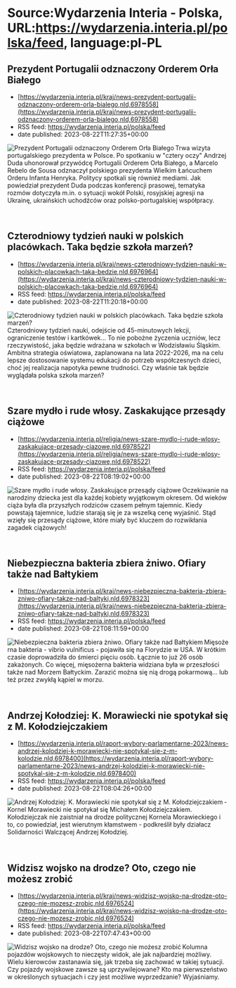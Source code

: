 # Source:Wydarzenia Interia - Polska, URL:https://wydarzenia.interia.pl/polska/feed, language:pl-PL

## Prezydent Portugalii odznaczony Orderem Orła Białego
 - [https://wydarzenia.interia.pl/kraj/news-prezydent-portugalii-odznaczony-orderem-orla-bialego,nId,6978558](https://wydarzenia.interia.pl/kraj/news-prezydent-portugalii-odznaczony-orderem-orla-bialego,nId,6978558)
 - RSS feed: https://wydarzenia.interia.pl/polska/feed
 - date published: 2023-08-22T11:27:35+00:00

<p><a href="https://wydarzenia.interia.pl/kraj/news-prezydent-portugalii-odznaczony-orderem-orla-bialego,nId,6978558"><img align="left" alt="Prezydent Portugalii odznaczony Orderem Orła Białego " src="https://i.iplsc.com/prezydent-portugalii-odznaczony-orderem-orla-bialego/000HKEVHHW4V4V4W-C321.jpg" /></a>Trwa wizyta portugalskiego prezydenta w Polsce. Po spotkaniu w &quot;cztery oczy&quot; Andrzej Duda uhonorował przywódcę Portugalii Orderem Orła Białego, a Marcelo Rebelo de Sousa odznaczył polskiego prezydenta Wielkim Łańcuchem Orderu Infanta Henryka. Politycy spotkali się również mediami. Jak powiedział prezydent Duda podczas konferencji prasowej, tematyka rozmów dotyczyła m.in. o sytuacji wokół Polski, rosyjskiej agresji na Ukrainę, ukraińskich uchodźców oraz polsko-portugalskiej współpracy.</p><br clear="all" />

## Czterodniowy tydzień nauki w polskich placówkach. Taka będzie szkoła marzeń?
 - [https://wydarzenia.interia.pl/kraj/news-czterodniowy-tydzien-nauki-w-polskich-placowkach-taka-bedzie,nId,6976964](https://wydarzenia.interia.pl/kraj/news-czterodniowy-tydzien-nauki-w-polskich-placowkach-taka-bedzie,nId,6976964)
 - RSS feed: https://wydarzenia.interia.pl/polska/feed
 - date published: 2023-08-22T11:20:18+00:00

<p><a href="https://wydarzenia.interia.pl/kraj/news-czterodniowy-tydzien-nauki-w-polskich-placowkach-taka-bedzie,nId,6976964"><img align="left" alt="Czterodniowy tydzień nauki w polskich placówkach. Taka będzie szkoła marzeń?" src="https://i.iplsc.com/czterodniowy-tydzien-nauki-w-polskich-placowkach-taka-bedzie/0004KIFJ4KLBPM3H-C321.jpg" /></a>Czterodniowy tydzień nauki, odejście od 45-minutowych lekcji, ograniczenie testów i kartkówek… To nie pobożne życzenia uczniów, lecz rzeczywistość, jaka będzie wdrażana w szkołach w Wodzisławiu Śląskim. Ambitna strategia oświatowa, zaplanowana na lata 2022-2026, ma na celu lepsze dostosowanie systemu edukacji do potrzeb współczesnych dzieci, choć jej realizacja napotyka pewne trudności. Czy właśnie tak będzie wyglądała polska szkoła marzeń? </p><br clear="all" />

## Szare mydło i rude włosy. Zaskakujące przesądy ciążowe
 - [https://wydarzenia.interia.pl/religia/news-szare-mydlo-i-rude-wlosy-zaskakujace-przesady-ciazowe,nId,6978522](https://wydarzenia.interia.pl/religia/news-szare-mydlo-i-rude-wlosy-zaskakujace-przesady-ciazowe,nId,6978522)
 - RSS feed: https://wydarzenia.interia.pl/polska/feed
 - date published: 2023-08-22T08:19:02+00:00

<p><a href="https://wydarzenia.interia.pl/religia/news-szare-mydlo-i-rude-wlosy-zaskakujace-przesady-ciazowe,nId,6978522"><img align="left" alt="Szare mydło i rude włosy. Zaskakujące przesądy ciążowe " src="https://i.iplsc.com/szare-mydlo-i-rude-wlosy-zaskakujace-przesady-ciazowe/0004465WXXWSAY19-C321.jpg" /></a>Oczekiwanie na narodziny dziecka jest dla każdej kobiety wyjątkowym okresem. Od wieków ciąża była dla przyszłych rodziców czasem pełnym tajemnic. Kiedy powstają tajemnice, ludzie starają się je za wszelką cenę wyjaśnić. Stąd wzięły się przesądy ciążowe, które miały być kluczem do rozwikłania zagadek ciążowych! </p><br clear="all" />

## Niebezpieczna bakteria zbiera żniwo. Ofiary także nad Bałtykiem
 - [https://wydarzenia.interia.pl/kraj/news-niebezpieczna-bakteria-zbiera-zniwo-ofiary-takze-nad-baltyki,nId,6978323](https://wydarzenia.interia.pl/kraj/news-niebezpieczna-bakteria-zbiera-zniwo-ofiary-takze-nad-baltyki,nId,6978323)
 - RSS feed: https://wydarzenia.interia.pl/polska/feed
 - date published: 2023-08-22T08:11:59+00:00

<p><a href="https://wydarzenia.interia.pl/kraj/news-niebezpieczna-bakteria-zbiera-zniwo-ofiary-takze-nad-baltyki,nId,6978323"><img align="left" alt="Niebezpieczna bakteria zbiera żniwo. Ofiary także nad Bałtykiem" src="https://i.iplsc.com/niebezpieczna-bakteria-zbiera-zniwo-ofiary-takze-nad-baltyki/0007I1YW113CF5EM-C321.jpg" /></a>Mięsożerna bakteria - vibrio vulnificus - pojawiła się na Florydzie w USA. W krótkim czasie doprowadziła do śmierci pięciu osób. Łącznie to już 26 osób zakażonych. Co więcej, mięsożerna bakteria widziana była w przeszłości także nad Morzem Bałtyckim. Zarazić można się nią drogą pokarmową... lub też przez zwykłą kąpiel w morzu.</p><br clear="all" />

## Andrzej Kołodziej: K. Morawiecki nie spotykał się z M. Kołodziejczakiem
 - [https://wydarzenia.interia.pl/raport-wybory-parlamentarne-2023/news-andrzej-kolodziej-k-morawiecki-nie-spotykal-sie-z-m-kolodzie,nId,6978400](https://wydarzenia.interia.pl/raport-wybory-parlamentarne-2023/news-andrzej-kolodziej-k-morawiecki-nie-spotykal-sie-z-m-kolodzie,nId,6978400)
 - RSS feed: https://wydarzenia.interia.pl/polska/feed
 - date published: 2023-08-22T08:04:26+00:00

<p><a href="https://wydarzenia.interia.pl/raport-wybory-parlamentarne-2023/news-andrzej-kolodziej-k-morawiecki-nie-spotykal-sie-z-m-kolodzie,nId,6978400"><img align="left" alt="Andrzej Kołodziej: K. Morawiecki nie spotykał się z M. Kołodziejczakiem" src="https://i.iplsc.com/andrzej-kolodziej-k-morawiecki-nie-spotykal-sie-z-m-kolodzie/000HKE4FPU56HW2L-C321.jpg" /></a>- Kornel Morawiecki nie spotykał się Michałem Kołodziejczakiem. Kołodziejczak nie zaistniał na drodze politycznej Kornela Morawieckiego i to, co powiedział, jest wierutnym kłamstwem - podkreślił były działacz Solidarności Walczącej Andrzej Kołodziej.</p><br clear="all" />

## Widzisz wojsko na drodze? Oto, czego nie możesz zrobić
 - [https://wydarzenia.interia.pl/kraj/news-widzisz-wojsko-na-drodze-oto-czego-nie-mozesz-zrobic,nId,6976524](https://wydarzenia.interia.pl/kraj/news-widzisz-wojsko-na-drodze-oto-czego-nie-mozesz-zrobic,nId,6976524)
 - RSS feed: https://wydarzenia.interia.pl/polska/feed
 - date published: 2023-08-22T07:47:43+00:00

<p><a href="https://wydarzenia.interia.pl/kraj/news-widzisz-wojsko-na-drodze-oto-czego-nie-mozesz-zrobic,nId,6976524"><img align="left" alt="Widzisz wojsko na drodze? Oto, czego nie możesz zrobić" src="https://i.iplsc.com/widzisz-wojsko-na-drodze-oto-czego-nie-mozesz-zrobic/000G8E8IITJBYVHT-C321.jpg" /></a>Kolumna pojazdów wojskowych to nieczęsty widok, ale jak najbardziej możliwy. Wielu kierowców zastanawia się, jak trzeba się zachować w takiej sytuacji. Czy pojazdy wojskowe zawsze są uprzywilejowane? Kto ma pierwszeństwo w określonych sytuacjach i czy jest możliwe wyprzedzanie? Wyjaśniamy.</p><br clear="all" />


